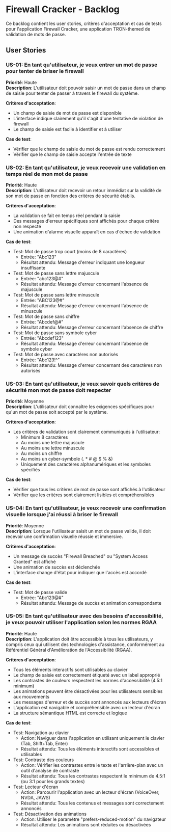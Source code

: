 # Firewall Cracker - Backlog

Ce backlog contient les user stories, critères d'acceptation et cas de tests pour l'application Firewall Cracker, une application TRON-themed de validation de mots de passe.

## User Stories

### US-01: En tant qu'utilisateur, je veux entrer un mot de passe pour tenter de briser le firewall
**Priorité**: Haute  
**Description**: L'utilisateur doit pouvoir saisir un mot de passe dans un champ de saisie pour tenter de passer à travers le firewall du système.

**Critères d'acceptation**:
- Un champ de saisie de mot de passe est disponible
- L'interface indique clairement qu'il s'agit d'une tentative de violation de firewall
- Le champ de saisie est facile à identifier et à utiliser

**Cas de test**:
- Vérifier que le champ de saisie du mot de passe est rendu correctement
- Vérifier que le champ de saisie accepte l'entrée de texte

### US-02: En tant qu'utilisateur, je veux recevoir une validation en temps réel de mon mot de passe
**Priorité**: Haute  
**Description**: L'utilisateur doit recevoir un retour immédiat sur la validité de son mot de passe en fonction des critères de sécurité établis.

**Critères d'acceptation**:
- La validation se fait en temps réel pendant la saisie
- Des messages d'erreur spécifiques sont affichés pour chaque critère non respecté
- Une animation d'alarme visuelle apparaît en cas d'échec de validation

**Cas de test**:
- Test: Mot de passe trop court (moins de 8 caractères)
  - Entrée: "Abc123"
  - Résultat attendu: Message d'erreur indiquant une longueur insuffisante
- Test: Mot de passe sans lettre majuscule
  - Entrée: "abc123@#"
  - Résultat attendu: Message d'erreur concernant l'absence de majuscule
- Test: Mot de passe sans lettre minuscule
  - Entrée: "ABC123@#"
  - Résultat attendu: Message d'erreur concernant l'absence de minuscule
- Test: Mot de passe sans chiffre
  - Entrée: "Abcdef@#"
  - Résultat attendu: Message d'erreur concernant l'absence de chiffre
- Test: Mot de passe sans symbole cyber
  - Entrée: "Abcdef123"
  - Résultat attendu: Message d'erreur concernant l'absence de symbole cyber
- Test: Mot de passe avec caractères non autorisés
  - Entrée: "Abc123!^"
  - Résultat attendu: Message d'erreur concernant des caractères non autorisés

### US-03: En tant qu'utilisateur, je veux savoir quels critères de sécurité mon mot de passe doit respecter
**Priorité**: Moyenne  
**Description**: L'utilisateur doit connaître les exigences spécifiques pour qu'un mot de passe soit accepté par le système.

**Critères d'acceptation**:
- Les critères de validation sont clairement communiqués à l'utilisateur:
  - Minimum 8 caractères
  - Au moins une lettre majuscule
  - Au moins une lettre minuscule
  - Au moins un chiffre
  - Au moins un cyber-symbole (. * # @ $ % &)
  - Uniquement des caractères alphanumériques et les symboles spécifiés

**Cas de test**:
- Vérifier que tous les critères de mot de passe sont affichés à l'utilisateur
- Vérifier que les critères sont clairement lisibles et compréhensibles

### US-04: En tant qu'utilisateur, je veux recevoir une confirmation visuelle lorsque j'ai réussi à briser le firewall
**Priorité**: Moyenne  
**Description**: Lorsque l'utilisateur saisit un mot de passe valide, il doit recevoir une confirmation visuelle réussie et immersive.

**Critères d'acceptation**:
- Un message de succès "Firewall Breached" ou "System Access Granted" est affiché
- Une animation de succès est déclenchée
- L'interface change d'état pour indiquer que l'accès est accordé

**Cas de test**:
- Test: Mot de passe valide
  - Entrée: "Abc123@#"
  - Résultat attendu: Message de succès et animation correspondante

### US-05: En tant qu'utilisateur avec des besoins d'accessibilité, je veux pouvoir utiliser l'application selon les normes RGAA
**Priorité**: Haute  
**Description**: L'application doit être accessible à tous les utilisateurs, y compris ceux qui utilisent des technologies d'assistance, conformément au Référentiel Général d'Amélioration de l'Accessibilité (RGAA).

**Critères d'acceptation**:
- Tous les éléments interactifs sont utilisables au clavier
- Le champ de saisie est correctement étiqueté avec un label approprié
- Les contrastes de couleurs respectent les normes d'accessibilité (4.5:1 minimum)
- Les animations peuvent être désactivées pour les utilisateurs sensibles aux mouvements
- Les messages d'erreur et de succès sont annoncés aux lecteurs d'écran
- L'application est navigable et compréhensible avec un lecteur d'écran
- La structure sémantique HTML est correcte et logique

**Cas de test**:
- Test: Navigation au clavier
  - Action: Naviguer dans l'application en utilisant uniquement le clavier (Tab, Shift+Tab, Enter)
  - Résultat attendu: Tous les éléments interactifs sont accessibles et utilisables
- Test: Contraste des couleurs
  - Action: Vérifier les contrastes entre le texte et l'arrière-plan avec un outil d'analyse de contraste
  - Résultat attendu: Tous les contrastes respectent le minimum de 4.5:1 (ou 3:1 pour les grands textes)
- Test: Lecteur d'écran
  - Action: Parcourir l'application avec un lecteur d'écran (VoiceOver, NVDA, JAWS)
  - Résultat attendu: Tous les contenus et messages sont correctement annoncés
- Test: Désactivation des animations
  - Action: Utiliser le paramètre "prefers-reduced-motion" du navigateur
  - Résultat attendu: Les animations sont réduites ou désactivées

